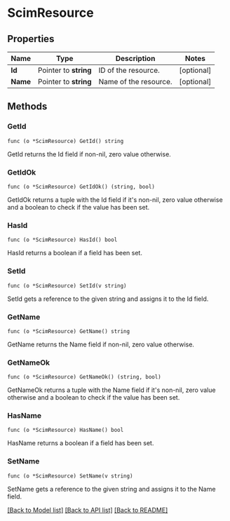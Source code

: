 # ScimResource

## Properties

Name | Type | Description | Notes
------------ | ------------- | ------------- | -------------
**Id** | Pointer to **string** | ID of the resource. | [optional] 
**Name** | Pointer to **string** | Name of the resource. | [optional] 

## Methods

### GetId

`func (o *ScimResource) GetId() string`

GetId returns the Id field if non-nil, zero value otherwise.

### GetIdOk

`func (o *ScimResource) GetIdOk() (string, bool)`

GetIdOk returns a tuple with the Id field if it's non-nil, zero value otherwise
and a boolean to check if the value has been set.

### HasId

`func (o *ScimResource) HasId() bool`

HasId returns a boolean if a field has been set.

### SetId

`func (o *ScimResource) SetId(v string)`

SetId gets a reference to the given string and assigns it to the Id field.

### GetName

`func (o *ScimResource) GetName() string`

GetName returns the Name field if non-nil, zero value otherwise.

### GetNameOk

`func (o *ScimResource) GetNameOk() (string, bool)`

GetNameOk returns a tuple with the Name field if it's non-nil, zero value otherwise
and a boolean to check if the value has been set.

### HasName

`func (o *ScimResource) HasName() bool`

HasName returns a boolean if a field has been set.

### SetName

`func (o *ScimResource) SetName(v string)`

SetName gets a reference to the given string and assigns it to the Name field.


[[Back to Model list]](../README.md#documentation-for-models) [[Back to API list]](../README.md#documentation-for-api-endpoints) [[Back to README]](../README.md)


